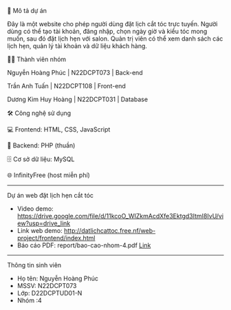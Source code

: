 📌 Mô tả dự án

Đây là một website cho phép người dùng đặt lịch cắt tóc trực tuyến. Người dùng có thể tạo tài khoản, đăng nhập, chọn ngày giờ và kiểu tóc mong muốn, sau đó đặt lịch hẹn với salon. Quản trị viên có thể xem danh sách các lịch hẹn, quản lý tài khoản và dữ liệu khách hàng.

🧑‍💻 Thành viên nhóm

Nguyễn Hoàng Phúc | N22DCPT073 | Back-end

Trần Anh Tuấn | N22DCPT108 | Front-end

Dương Kim Huy Hoàng | N22DCPT031 | Database

🛠️ Công nghệ sử dụng

💻 Frontend: HTML, CSS, JavaScript

🧠 Backend: PHP (thuần)

🗄️ Cơ sở dữ liệu: MySQL

🌐 InfinityFree (host miễn phí)


---

Dự án web đặt lịch hẹn cắt tóc 
- Video demo: https://drive.google.com/file/d/11kcoO_WIZkmAcdXfe3Ektgd3ItmI8IvU/view?usp=drive_link
- Link web demo: http://datlichcattoc.free.nf/web-project/frontend/index.html
- Báo cáo PDF: report/bao-cao-nhom-4.pdf [Link](./report/bao-cao-nhom-4.pdf)

---

Thông tin sinh viên
- Họ tên: Nguyễn Hoàng Phúc
- MSSV: N22DCPT073
- Lớp: D22DCPTUD01-N
- Nhóm :4

